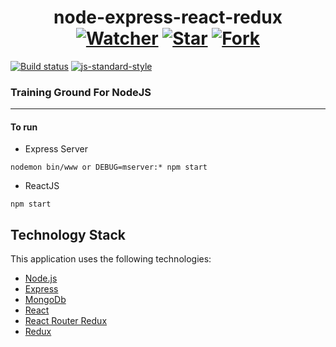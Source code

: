 <h1 align="center">
	node-express-react-redux
	<a href="https://github.com/markrowi/node-express-react-redux/watchers"><img src="https://img.shields.io/github/watchers/markrowi/node-express-react-redux.svg?style=social&label=Watch&maxAge=2592000" alt="Watcher"></a>
	<a href="https://github.com/markrowi/node-express-react-redux/stargazers"><img src="https://img.shields.io/github/stars/markrowi/node-express-react-redux.svg?style=social&label=Star&maxAge=2592000" alt="Star"></a>
	<a href="https://github.com/markrowi/node-express-react-redux/network"><img src="https://img.shields.io/github/forks/markrowi/node-express-react-redux.svg?style=social&label=Fork" alt="Fork"></a>
</h1>

[![Build status](https://travis-ci.org/elastic/opbeans.svg?branch=master)](https://travis-ci.org/elastic/opbeans)
[![js-standard-style](https://img.shields.io/badge/code%20style-standard-brightgreen.svg?style=flat)](https://github.com/feross/standard)


### Training Ground For NodeJS
---
#### To run

- Express Server

```
nodemon bin/www or DEBUG=mserver:* npm start
```

- ReactJS 

```
npm start
```

## Technology Stack

This application uses the following technologies:

- [Node.js](https://nodejs.org)
- [Express](http://expressjs.com)
- [MongoDb](https://www.mongodb.com/)
- [React](https://facebook.github.io/react/)
- [React Router Redux](https://github.com/ReactTraining/react-router/tree/master/packages/react-router-redux)
- [Redux](https://github.com/reactjs/redux)

